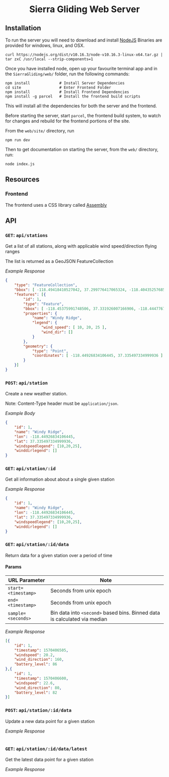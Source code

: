 <h1 align=center>Sierra Gliding Web Server</h1>

## Installation

To run the server you will need to download and install [NodeJS](https://nodejs.org/en/)
Binaries are provided for windows, linux, and OSX.

```
curl https://nodejs.org/dist/v10.16.3/node-v10.16.3-linux-x64.tar.gz | tar zxC /usr/local --strip-components=1
```

Once you have installed node, open up your favourite terminal app
and in the `SierraGliding/web/` folder, run the following commands:

```
npm install             # Install Server Dependencies
cd site                 # Enter Frontend Folder
npm install             # Install Frontend Dependencies
npm install -g parcel   # Install the frontend build scripts
```

This will install all the dependencies for both the server and the frontend.

Before starting the server, start `parcel`, the frontend build system, to
watch for changes and rebuild for the frontend portions of the site.

From the `web/site/` directory, run


```
npm run dev
```

Then to get documentation on starting the server, from the `web/` directory,
run:

```
node index.js
```

## Resources

### Frontend

The frontend uses a CSS library called [Assembly](https://labs.mapbox.com/assembly/)

## API

### `GET`: `api/stations`

Get a list of all stations, along with applicable wind speed/direction flying ranges

The list is returned as a GeoJSON FeatureCollection

*Example Response*

```JSON
{
    "type": "FeatureCollection",
    "bbox": [ -118.49418410527042, 37.299776417065324, -118.40435257685847, 37.371201273908426 ],
    "features": [{
        "id": 1,
        "type": "Feature",
        "bbox": [ -118.45375991748506, 37.331926007166906, -118.44477676464385, 37.339068493042674 ],
        "properties": {
            "name": "Windy Ridge",
            "legend": {
                "wind_speed": [ 10, 20, 25 ],
                "wind_dir": []
            }
        },
        "geometry": {
            "type": "Point",
            "coordinates": [ -118.44926834106445, 37.335497334999936 ]
        }
    }]
}
```

### `POST`: `api/station`

Create a new weather station.

Note: Content-Type header must be `application/json`.

*Example Body*

```JSON
{
    "id": 1,
    "name": "Windy Ridge",
    "lon": -118.44926834106445,
    "lat": 37.335497334999936,
    "windspeedlegend": [10,20,25],
    "winddirlegend": []
}
```

### `GET`: `api/station/:id`

Get all information about about a single
given station

*Example Response*

```JSON
{
    "id": 1,
    "name": "Windy Ridge",
    "lon": -118.44926834106445,
    "lat": 37.335497334999936,
    "windspeedlegend": [10,20,25],
    "winddirlegend": []
}
```

### `GET`: `api/station/:id/data`

Return data for a given station over a period of time

#### Params

| URL Parameter         | Note |
| --------------------- | --- |
| `start=<timestamp>`   | Seconds from unix epoch |
| `end=<timestamp>`     | Seconds from unix epoch |
| `sample=<seconds>`    | Bin data into `<second>` based bins. Binned data is calculated via median |

*Example Response*

```JSON
[{
    "id": 1,
    "timestamp": 1570406505,
    "windspeed": 20.2,
    "wind_direction": 160,
    "battery_level": 86
},{
    "id": 1,
    "timestamp": 1570406600,
    "windspeed": 22.6,
    "wind_direction": 80,
    "battery_level": 82
}]
```

### `POST`: `api/station/:id/data`

Update a new data point for a given station

*Example Response*

```JSON

```

### `GET`: `api/station/:id/data/latest`

Get the latest data point for a given station

*Example Response*

```JSON

```
